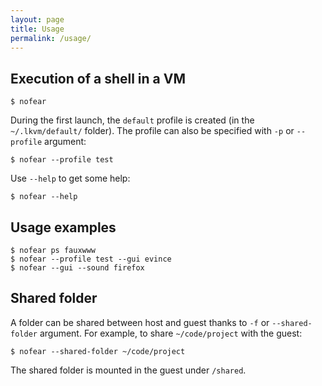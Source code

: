```yaml
---
layout: page
title: Usage
permalink: /usage/
---
```


## Execution of a shell in a VM

    $ nofear

During the first launch, the `default` profile is created (in the
`~/.lkvm/default/` folder). The profile can also be specified with
`-p` or `--profile` argument:

    $ nofear --profile test

Use `--help` to get some help:

    $ nofear --help


## Usage examples

    $ nofear ps fauxwww
    $ nofear --profile test --gui evince
    $ nofear --gui --sound firefox


## Shared folder

A folder can be shared between host and guest thanks to `-f` or
`--shared-folder` argument. For example, to share `~/code/project` with the
guest:

    $ nofear --shared-folder ~/code/project

The shared folder is mounted in the guest under `/shared`.
